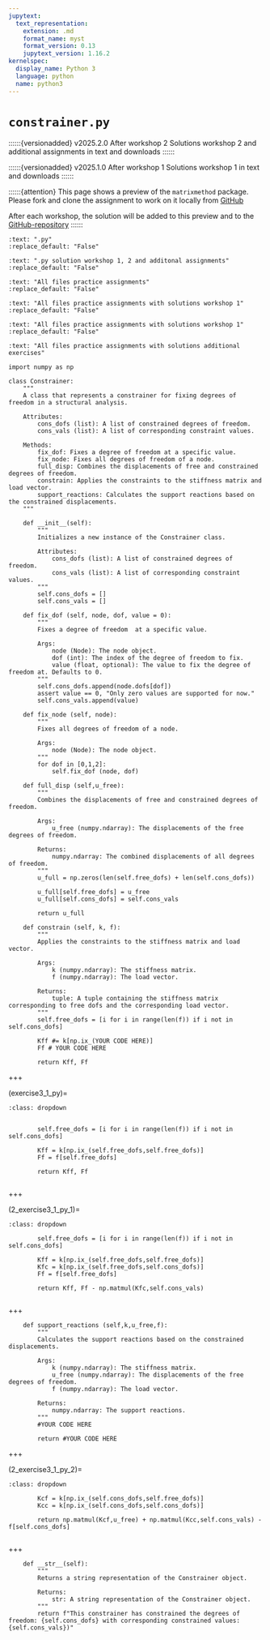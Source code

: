 ```yaml
---
jupytext:
  text_representation:
    extension: .md
    format_name: myst
    format_version: 0.13
    jupytext_version: 1.16.2
kernelspec:
  display_name: Python 3
  language: python
  name: python3
---
```


# `constrainer.py`

::::::{versionadded} v2025.2.0 After workshop 2
Solutions workshop 2 and additional assignments in text and downloads 
::::::

::::::{versionadded} v2025.1.0 After workshop 1
Solutions workshop 1 in text and downloads 
::::::

::::::{attention}
This page shows a preview of the `matrixmethod` package. Please fork and clone the assignment to work on it locally from [GitHub](https://github.com/CIEM5000-2025/practice-assignments)

After each workshop, the solution will be added to this preview and to the [GitHub-repository](https://github.com/CIEM5000-2025/practice-assignments)
::::::

```{custom_download_link} constrainer.py
:text: ".py"
:replace_default: "False"
```

```{custom_download_link} ./matrixmethod_solution/constrainer.py
:text: ".py solution workshop 1, 2 and additonal assignments"
:replace_default: "False"
```

```{custom_download_link} https://github.com/CIEM5000-2025/practice-assignments
:text: "All files practice assignments"
:replace_default: "False"
```

```{custom_download_link} https://github.com/CIEM5000-2025/practice-assignments/tree/solution_workshop_1
:text: "All files practice assignments with solutions workshop 1"
:replace_default: "False"
```

```{custom_download_link} https://github.com/CIEM5000-2025/practice-assignments/tree/solution_workshop_2
:text: "All files practice assignments with solutions workshop 1"
:replace_default: "False"
```

```{custom_download_link} https://github.com/CIEM5000-2025/practice-assignments/tree/solution_additional_exercises
:text: "All files practice assignments with solutions additional exercises"
```

```{code-cell} ipython3
import numpy as np
```

```{code-cell} ipython3
class Constrainer:
    """
    A class that represents a constrainer for fixing degrees of freedom in a structural analysis.

    Attributes:
        cons_dofs (list): A list of constrained degrees of freedom.
        cons_vals (list): A list of corresponding constraint values.

    Methods:
        fix_dof: Fixes a degree of freedom at a specific value.
        fix_node: Fixes all degrees of freedom of a node.
        full_disp: Combines the displacements of free and constrained degrees of freedom.
        constrain: Applies the constraints to the stiffness matrix and load vector.
        support_reactions: Calculates the support reactions based on the constrained displacements.
    """

    def __init__(self):
        """
        Initializes a new instance of the Constrainer class.

        Attributes:
            cons_dofs (list): A list of constrained degrees of freedom.
            cons_vals (list): A list of corresponding constraint values.  
        """
        self.cons_dofs = []
        self.cons_vals = []

    def fix_dof (self, node, dof, value = 0):
        """
        Fixes a degree of freedom  at a specific value.

        Args:
            node (Node): The node object.
            dof (int): The index of the degree of freedom to fix.
            value (float, optional): The value to fix the degree of freedom at. Defaults to 0.
        """
        self.cons_dofs.append(node.dofs[dof])
        assert value == 0, "Only zero values are supported for now."
        self.cons_vals.append(value)
 
    def fix_node (self, node):
        """
        Fixes all degrees of freedom of a node.

        Args:
            node (Node): The node object.
        """
        for dof in [0,1,2]:
            self.fix_dof (node, dof)    

    def full_disp (self,u_free):
        """
        Combines the displacements of free and constrained degrees of freedom.

        Args:
            u_free (numpy.ndarray): The displacements of the free degrees of freedom.

        Returns:
            numpy.ndarray: The combined displacements of all degrees of freedom.
        """
        u_full = np.zeros(len(self.free_dofs) + len(self.cons_dofs))
        
        u_full[self.free_dofs] = u_free
        u_full[self.cons_dofs] = self.cons_vals
        
        return u_full
    
    def constrain (self, k, f):
        """
        Applies the constraints to the stiffness matrix and load vector.

        Args:
            k (numpy.ndarray): The stiffness matrix.
            f (numpy.ndarray): The load vector.

        Returns:
            tuple: A tuple containing the stiffness matrix corresponding to free dofs and the corresponding load vector.
        """
        self.free_dofs = [i for i in range(len(f)) if i not in self.cons_dofs]
        
        Kff #= k[np.ix_(YOUR CODE HERE)]
        Ff # YOUR CODE HERE

        return Kff, Ff
```

+++

(exercise3_1_py)=
```{solution-start} exercise3.1
:class: dropdown
```

```{code-cell} ipython3

        self.free_dofs = [i for i in range(len(f)) if i not in self.cons_dofs]
        
        Kff = k[np.ix_(self.free_dofs,self.free_dofs)]
        Ff = f[self.free_dofs]

        return Kff, Ff
```

```{solution-end}
```

+++

(2_exercise3_1_py_1)=
```{solution-start} 2_exercise3.1
:class: dropdown
```

```{code-cell} ipython3
        self.free_dofs = [i for i in range(len(f)) if i not in self.cons_dofs]
        
        Kff = k[np.ix_(self.free_dofs,self.free_dofs)]
        Kfc = k[np.ix_(self.free_dofs,self.cons_dofs)]
        Ff = f[self.free_dofs]

        return Kff, Ff - np.matmul(Kfc,self.cons_vals)
```

```{solution-end}
```

+++
        
```{code-cell} ipython3
    def support_reactions (self,k,u_free,f):       
        """
        Calculates the support reactions based on the constrained displacements.

        Args:
            k (numpy.ndarray): The stiffness matrix.
            u_free (numpy.ndarray): The displacements of the free degrees of freedom.
            f (numpy.ndarray): The load vector.

        Returns:
            numpy.ndarray: The support reactions.
        """
        #YOUR CODE HERE
        
        return #YOUR CODE HERE
```

+++

(2_exercise3_1_py_2)=
```{solution-start} 2_exercise3.1
:class: dropdown
```

```{code-cell} ipython3
        Kcf = k[np.ix_(self.cons_dofs,self.free_dofs)]
        Kcc = k[np.ix_(self.cons_dofs,self.cons_dofs)]

        return np.matmul(Kcf,u_free) + np.matmul(Kcc,self.cons_vals) - f[self.cons_dofs]
```

```{solution-end}
```

+++
        
```{code-cell} ipython3
    def __str__(self):
        """
        Returns a string representation of the Constrainer object.

        Returns:
            str: A string representation of the Constrainer object.
        """
        return f"This constrainer has constrained the degrees of freedom: {self.cons_dofs} with corresponding constrained values: {self.cons_vals})"
```
